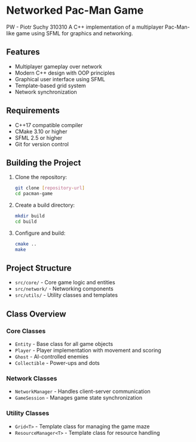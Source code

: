 # Networked Pac-Man Game

PW - Piotr Suchy 310310
A C++ implementation of a multiplayer Pac-Man-like game using SFML for graphics and networking.

## Features

- Multiplayer gameplay over network
- Modern C++ design with OOP principles
- Graphical user interface using SFML
- Template-based grid system
- Network synchronization

## Requirements

- C++17 compatible compiler
- CMake 3.10 or higher
- SFML 2.5 or higher
- Git for version control

## Building the Project

1. Clone the repository:

    ```bash
    git clone [repository-url]
    cd pacman-game
    ```

2. Create a build directory:

    ```bash
    mkdir build
    cd build
    ```

3. Configure and build:

    ```bash
    cmake ..
    make
    ```

## Project Structure

- `src/core/` - Core game logic and entities
- `src/network/` - Networking components
- `src/utils/` - Utility classes and templates

## Class Overview

### Core Classes

- `Entity` - Base class for all game objects
- `Player` - Player implementation with movement and scoring
- `Ghost` - AI-controlled enemies
- `Collectible` - Power-ups and dots

### Network Classes

- `NetworkManager` - Handles client-server communication
- `GameSession` - Manages game state synchronization

### Utility Classes

- `Grid<T>` - Template class for managing the game maze
- `ResourceManager<T>` - Template class for resource handling
